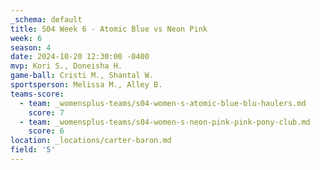 ```yaml
---
_schema: default
title: S04 Week 6 - Atomic Blue vs Neon Pink
week: 6
season: 4
date: 2024-10-20 12:30:00 -0400
mvp: Kori S., Doneisha H.
game-ball: Cristi M., Shantal W.
sportsperson: Melissa M., Alley B.
teams-score:
  - team: _womensplus-teams/s04-women-s-atomic-blue-blu-haulers.md
    score: 7
  - team: _womensplus-teams/s04-women-s-neon-pink-pink-pony-club.md
    score: 6
location: _locations/carter-baron.md
field: '5'
---
```

